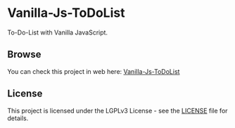 # Vanilla-Js-ToDoList
To-Do-List with Vanilla JavaScript.
## Browse
You can check this project in web here: [Vanilla-Js-ToDoList](https://it-krivoshey.github.io/Vanilla-Js-ToDoList)
## License
This project is licensed under the LGPLv3 License - see the [LICENSE](https://github.com/IT-Krivoshey/Vanilla-Js-ToDoList/blob/main/LICENSE) file for details.
